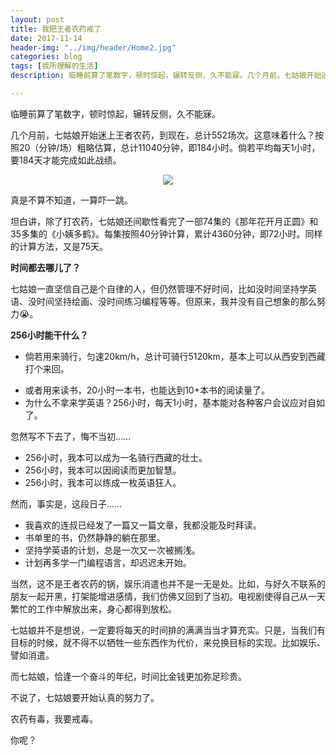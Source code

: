 ```yaml
---
layout: post
title: 我把王者农药戒了
date: 2017-11-14
header-img: "../img/header/Home2.jpg"
categories: blog
tags: [我所理解的生活]
description: 临睡前算了笔数字，顿时惊起，辗转反侧，久不能寐。几个月前，七姑娘开始迷上王者农药，到现在，总计552场次。这意味着什么？按照20（分钟/场）粗略估算，总计11040分钟，即184小时。倘若平均每天1小时，要184天才能完成如此战绩。真是不算不知道，一算吓一跳。坦白讲，除了打农药，七姑娘还间歇性看完了一部74集的《那年花开月正圆》和35多集的《小姨多鹤》。每集按照40分钟计算，累计4360分钟，即72小时。同样的计算方法，又是75天。

---
```

临睡前算了笔数字，顿时惊起，辗转反侧，久不能寐。

几个月前，七姑娘开始迷上王者农药，到现在，总计552场次。这意味着什么？按照20（分钟/场）粗略估算，总计11040分钟，即184小时。倘若平均每天1小时，要184天才能完成如此战绩。

<center>
    <p><img src="{{site.baseurl }}/img/life/image-001.png" align="center"></p>
</center>

真是不算不知道，一算吓一跳。

坦白讲，除了打农药，七姑娘还间歇性看完了一部74集的《那年花开月正圆》和35多集的《小姨多鹤》。每集按照40分钟计算，累计4360分钟，即72小时。同样的计算方法，又是75天。

**时间都去哪儿了？**

七姑娘一直坚信自己是个自律的人，但仍然管理不好时间，比如没时间坚持学英语、没时间坚持绘画、没时间练习编程等等。但原来，我并没有自己想象的那么努力😭。

**256小时能干什么？**

- 倘若用来骑行，匀速20km/h，总计可骑行5120km，基本上可以从西安到西藏打个来回。
* 或者用来读书，20小时一本书，也能达到10+本书的阅读量了。
* 为什么不拿来学英语？256小时，每天1小时，基本能对各种客户会议应对自如了。

忽然写不下去了，悔不当初……

- 256小时，我本可以成为一名骑行西藏的壮士。
- 256小时，我本可以因阅读而更加智慧。
- 256小时，我本可以练成一枚英语狂人。

然而，事实是，这段日子……

- 我喜欢的连叔已经发了一篇又一篇文章，我都没能及时拜读。
- 书单里的书，仍然静静的躺在那里。
- 坚持学英语的计划，总是一次又一次被搁浅。
- 计划再多学一门编程语言，却迟迟未开始。

当然，这不是王者农药的锅，娱乐消遣也并不是一无是处。比如，与好久不联系的朋友一起开黑，打架能增进感情，我们仿佛又回到了当初。电视剧使得自己从一天繁忙的工作中解放出来，身心都得到放松。

七姑娘并不是想说，一定要将每天的时间排的满满当当才算充实。只是，当我们有目标的时候，就不得不以牺牲一些东西作为代价，来兑换目标的实现。比如娱乐、譬如消遣。

而七姑娘，恰逢一个奋斗的年纪，时间比金钱更加弥足珍贵。

不说了，七姑娘要开始认真的努力了。

农药有毒，我要戒毒。

你呢？













